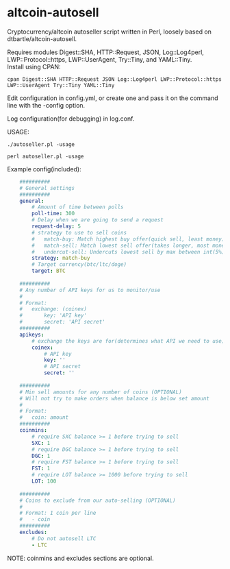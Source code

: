 altcoin-autosell
================

Cryptocurrency/altcoin autoseller script written in Perl, loosely based on dtbartle/altcoin-autosell.

Requires modules Digest::SHA, HTTP::Request, JSON, Log::Log4perl, LWP::Protocol::https, LWP::UserAgent, Try::Tiny, and YAML::Tiny.  
Install using CPAN:
```shell
cpan Digest::SHA HTTP::Request JSON Log::Log4perl LWP::Protocol::https LWP::UserAgent Try::Tiny YAML::Tiny
```

Edit configuration in config.yml, or create one and pass it on the command line with the -config option.

Log configuration(for debugging) in log.conf.

USAGE:
```shell
./autoseller.pl -usage
```
```shell
perl autoseller.pl -usage
```

Example config(included):
```yaml
    ##########
    # General settings
    ##########
    general:
        # Amount of time between polls
        poll-time: 300
        # Delay when we are going to send a request
        request-delay: 5
        # strategy to use to sell coins
        #   match-buy: Match highest buy offer(quick sell, least money)
        #   match-sell: Match lowest sell offer(takes longer, most money)
        #   undercut-sell: Undercuts lowest sell by max between int(5%), 1 Satoshi
        strategy: match-buy
        # Target currency(btc/ltc/doge)
        target: BTC
    
    ##########
    # Any number of API keys for us to monitor/use
    # 
    # Format:
    #   exchange: (coinex)
    #       key: 'API key'
    #       secret: 'API secret'
    ##########
    apikeys:
        # exchange the keys are for(determines what API we need to use)
        coinex:
            # API key
            key: ''
            # API secret
            secret: ''
    
    ##########
    # Min sell amounts for any number of coins (OPTIONAL)
    # Will not try to make orders when balance is below set amount
    # 
    # Format:
    #   coin: amount
    ##########
    coinmins:
        # require SXC balance >= 1 before trying to sell
        SXC: 1
        # require DGC balance >= 1 before trying to sell
        DGC: 1
        # require FST balance >= 1 before trying to sell
        FST: 1
        # require LOT balance >= 1000 before trying to sell
        LOT: 100
    
    ##########
    # Coins to exclude from our auto-selling (OPTIONAL)
    #
    # Format: 1 coin per line
    #   - coin
    ##########
    excludes:
        # Do not autosell LTC
        - LTC
```
NOTE: coinmins and excludes sections are optional.
